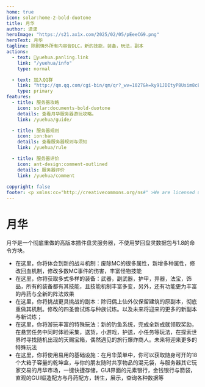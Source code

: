 ```yaml
---
home: true
icon: solar:home-2-bold-duotone
title: 月华
author: 潇潇
heroImage: "https://s21.ax1x.com/2025/02/05/pEeeCG9.png"
heroText: 月华
tagline: 除剧情外所有内容皆DLC，新的技能，装备，玩法，副本
actions:
  - text: 🔗yuehua.panling.link
    link: "/yuehua/info"
    type: normal

  - text: 加入QQ群
    link: "http://qm.qq.com/cgi-bin/qm/qr?_wv=1027&k=ky91JDItyP8Usim8cEoEi6h6TxGGcdVj&authKey=3chagmHXfQxpX25WYGvwE85aPEU3qH4fvZmOWv9Xc43MEk38a0HBtN0QDY0Tbnrd&noverify=0&group_code=965424325"
    type: primary
features:
  - title: 服务器攻略
    icon: solar:documents-bold-duotone
    details: 查看月华服务器游玩攻略。
    link: /yuehua/guide/

  - title: 服务器规则
    icon: ion:ban
    details: 查看服务器规则与须知
    link: /yuehua/rule

  - title: 服务器评价
    icon: ant-design:comment-outlined
    details: 服务器评价
    link: /yuehua/comment
  
copyright: false
footer: <p xmlns:cc="http://creativecommons.org/ns#" >We are licensed under <a href="http://creativecommons.org/licenses/by/4.0/?ref=chooser-v1" target="_blank" rel="license noopener noreferrer" style="display:inline-block;">CC BY 4.0<img style="height:22px!important;margin-left:3px;vertical-align:text-bottom;" src="https://mirrors.creativecommons.org/presskit/icons/cc.svg?ref=chooser-v1"><img style="height:22px!important;margin-left:3px;vertical-align:text-bottom;" src="https://mirrors.creativecommons.org/presskit/icons/by.svg?ref=chooser-v1"></a></p><br />网站所涉及的公司名称、商标、产品等均为其各自所有者的资产，仅供识别。涉及游戏内的剧情文本为MayorTW & 紅石口袋所有。<br />"Minecraft"以及"我的世界"为美国微软公司的商标 本站与微软公司没有从属关系。| © 2015 - 2023 3ON EM
---
```




# 月华

月华是一个彻底重做的高版本插件盘灵服务器，不使用梦回盘灵数据包与1.8的命令方块。

- 在这里，你将体会到新的战斗机制：废除MC的很多属性，新增多种属性，修改回血机制，修改多数MC事件的伤害，丰富怪物技能
- 在这里，你将获取多式多样的装备：武器，副武器，护甲，异器，法宝，饰品，所有的装备都有其技能，且技能机制丰富多变，另外，还有功能更为丰富的丹药与全新的阵法效果
- 在这里，你将挑战更具挑战的副本：除归偶上仙外仅保留建筑的原副本，彻底重做其机制。修改的四圣兽试炼与种族试炼。以及未来将迎来的更多的新副本与新试炼；
- 在这里，你将游玩丰富的特殊玩法：新的钓鱼系统，完成全新成就领取奖励，在悬赏任务中同时体验采集，送货，小游戏，护送，小任务等玩法，在探索世界时寻找随机出现的天赐宝箱，偶然遇见的旅行爆炸商人。未来将迎来更多的特殊玩法
- 在这里，你将使用易用的基础设施：在月华菜单中，你可以获取随身可开的18个大箱子容量的乾坤盒，与你的朋友随时共享物品的混元袋，与服务器其它玩家交易的月华市场，一键快捷存储，GUI界面的元素银行，金钱银行与箭袋，直观的GUI锻造配方与丹药配方，转生，展示，查询各种数据等

